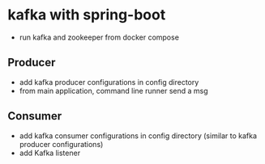 # kafka with spring-boot

- run kafka and zookeeper from docker compose

## Producer
- add kafka producer configurations in config directory 
- from main application, command line runner send a msg

## Consumer
- add kafka consumer configurations in config directory (similar to kafka producer configurations)
- add Kafka listener